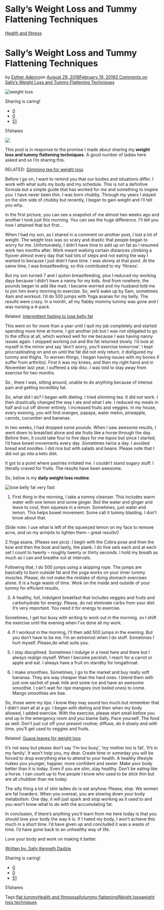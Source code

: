 # Sally’s Weight Loss and Tummy Flattening Techniques

[Health and fitness](https://estheradeniyi.com/category/health-and-fitness/)
# Sally&#x2019;s Weight Loss and Tummy Flattening Techniques

by [Esther Adeniyi](https://estheradeniyi.com/author/esther-adeniyi/)on [August 29, 2018February 19, 2019](https://estheradeniyi.com/sallys-weight-loss-and-tummy-flattening/)[2 Comments on Sally&#x2019;s Weight Loss and Tummy Flattening Techniques](https://estheradeniyi.com/sallys-weight-loss-and-tummy-flattening/#comments)

![weight loss](images\weightloss.jpg)

Sharing is caring!

- [0](https://www.facebook.com/sharer/sharer.php?u=https%3A%2F%2Festheradeniyi.com%2Fsallys-weight-loss-and-tummy-flattening%2F&amp;t=Sally%27s%20Weight%20Loss%20and%20Tummy%20Flattening%20Techniques)
- [0](https://twitter.com/intent/tweet?text=Sally%27s%20Weight%20Loss%20and%20Tummy%20Flattening%20Techniques&amp;url=https%3A%2F%2Festheradeniyi.com%2Fsallys-weight-loss-and-tummy-flattening%2F)
- [51](#)

51shares

[![](images\weightloss.jpg)](images\weightloss.jpg)

This post is in response to the promise I made about sharing my **weight loss and tummy flattening techniques**. A good number of ladies here asked and so I&#x2019;m sharing this.

RELATED: [Slimming tea for weight loss](https://estheradeniyi.com/slimming-tea-for-weight-loss/)

Before I go on, I want to remind you that our bodies and situations differ. I work with what suits my body and my schedule. This is not a definitive formula but a simple guide that has worked for me and something to inspire you. I have never been thin. I was born chubby. Through my years I stayed on the slim side of chubby but recently, I began to gain weight and I&#x2019;ll tell you why.

In the first picture, you can see a snapshot of me almost two weeks ago and another I took just this morning. You can see the huge difference. I&#x2019;ll tell you how I attained that but first&#x2026;

When I had my son, as I shared in a comment on another post, I lost a lot of weight. The weight loss was so scary and drastic that people began to worry for me. Unfortunately, I didn&#x2019;t have time to add up on fat as I resumed work two months after. Work meant walking certain distances climbing a flyover almost every day that had lots of steps and not eating the way I wanted to because I just didn&#x2019;t have time. I was skinny at that point. At the same time, I was breastfeeding, so this contributed to my &#x2018;fitness&#x2019;.

But my son turned 7 and I quiton breastfeeding, plus I reduced my working days because I didn&#x2019;t have a nanny for my kids. And from nowhere, the pounds began to add like mad. I became worried and my husband told me to join him every morning to exercise. So, we&#x2019;d wake up by 5am, sometimes 4am and workout. I&#x2019;d do 500 jumps with Yoga asanas for my belly. The results were crazy. In a month, all my flabby mommy tummy was gone and I was nursing a 4-pack.

Related: [Intermittent fasting to lose belly fat](https://estheradeniyi.com/intermittent-fasting-to-lose-belly-fat/)

This went on for more than a year until I quit my job completely and started spending more time at home. I got another job but I was not obligated to go to the office at all, which worked well for me because I was having nanny issues again. I stopped working out and the fat returned slowly. I&#x2019;d look at myself in the mirror and say &#x2018;don&#x2019;t worry, you&#x2019;ll exercise tomorrow&#x2019;. I kept procrastinating on and on until the fat did not only return, it disfigured my tummy and thighs. To worsen things, I began having issues with my bones (I suffer from arthritis). First it was my knees, and then my right hand and in November last year, I suffered a slip disc. I was told to stay away from exercise for two months.

So , there I was, sitting around, unable to do anything because of intense pain and getting incredibly fat.

So, what did I do? I began with dieting. I tried slimming tea. It did not work. I then drastically changed the way I ate and what I ate. I reduced my meals in half and cut off dinner entirely. I increased fruits and veggies. In my house, every evening, you will find oranges, papaya, water melon, pineapple, carrots, cucumber and bananas.

In two weeks, I had dropped some pounds. When I saw awesome results, I went down to breakfast alone and ate fruits like a horse through the day. Before then, it could take four to five days for me topoo but since I started, I&#x2019;d have bowel movements every day. Sometimes twice a day. I avoided bread and noodles. I did rice but with salads and beans. Please note that I did not go into a keto diet.

It got to a point where pastries irritated me. I couldn&#x2019;t stand sugary stuff. I literally craved for fruits. The results have been awesome.

So, below is my **daily weight loss routine**.

![lose belly fat very fast](images\belly-flattening-techniques-1.png)

1. First thing in the morning, I take a tummy cleanser. This includes warm water with one lemon and some ginger. Boil the water and ginger and leave to cool, then squeeze in a lemon. Sometimes, just water and lemon. This helps bowel movement. Some call it tummy blasting. I don&#x2019;t know about that.

(Side note: I use what is left of the squeezed lemon on my face to remove acne, and on my armpits to lighten them &#x2013; great results!)

2.Yoga asana. (Please see pics). I begin with the Cobra pose and then the bow and then the boat and lastly, the plank. I do five sets each and at each set I count to twenty &#x2013; roughly twenty or thirty seconds. I hold my breath as much as I can and breathe out at intervals.

Following that, I do 500 jumps using a skipping rope. The jumps are basically to burn outside fat and the yoga works on your inner tummy muscles. Please, do not make the mistake of doing stomach exercises alone. It is a huge waste of time. Work on the inside and outside of your tummy for efficient results.

3. A healthy, full, indulgent breakfast that includes veggies and fruits and carbohydrate for energy. Please, do not eliminate carbs from your diet. It&#x2019;s very important. You need it for energy to exercise.

Sometimes, I get too busy with writing to work out in the morning, so I shift the exercise until the evening when I&#x2019;ve done all my work.

4. If I workout in the morning, I&#x2019;ll then add 500 jumps in the evening. But you don&#x2019;t have to be me. I&#x2019;m an extremist when I do stuff. Sometimes I hurt myself. Please,do what suits you.

5. I stay disciplined. Sometimes I indulge in a meal here and there but I always realign myself. When I become peckish, I reach for a carrot or apple and eat. I always have a fruit on standby for longathroat.

6. I make smoothies. Sometimes, I go to the market and buy really soft bananas. They are way cheaper than the hard ones. I blend them with just one sachet of peak milk and some ice and have an awesome smoothie. I can&#x2019;t wait for ripe mangoes (not boiled ones) to come. Mango smoothies are bae.

So, those were my tips. I know they may sound too much but remember that I didn&#x2019;t start all at a go. I began with dieting and then when my body allowed, I added exercise. With the exercise, please start small before you end up in the emergency room and you blame Sally. Pace yourself. The food as well. Don&#x2019;t just cut off your present routine; diffuse, do it slowly and with time, you&#x2019;ll get used to veggies and fruits.

Related: [Guava leaves for weight loss](https://estheradeniyi.com/guava-leaves-for-weight-loss/)

It&#x2019;s not easy but please don&#x2019;t say &#x2018;I&#x2019;m too busy&#x2019;, &#x2018;my mother too is fat&#x2019;, &#x2018;It&#x2019;s in my family&#x2019;. It won&#x2019;t help you, my dear. Create time or someday you will be forced to drop everything else to attend to your health. A healthy lifestyle makes you younger, happier, more confident and sexier. Make your body better than it is today. Even if you are slim, stay healthy. Don&#x2019;t be eating like a horse. I can count up to five people I know who used to be stick thin but are all chubbier than me today.

The silly thing a lot of slim ladies do is eat anyhow. Please, stop. We women are fat hoarders. When you overeat, you are slowing down your body metabolism. One day, it will just spark and stop working as it used to and you won&#x2019;t know what to do with the accumulating fat.

In conclusion, if there&#x2019;s anything you&#x2019;ll learn from me here today is that you should love your body the way it is. If I hated my body, I won&#x2019;t achieve this much in a short time. I&#x2019;d have given up and concluded it was a waste of time. I&#x2019;d have gone back to an unhealthy way of life.

Love your body and work on making it better.

[Written by: Sally Kenneth Dadzie](http://www.moskedpages.com/)

Sharing is caring!

- [0](https://www.facebook.com/sharer/sharer.php?u=https%3A%2F%2Festheradeniyi.com%2Fsallys-weight-loss-and-tummy-flattening%2F&amp;t=Sally%27s%20Weight%20Loss%20and%20Tummy%20Flattening%20Techniques)
- [0](https://twitter.com/intent/tweet?text=Sally%27s%20Weight%20Loss%20and%20Tummy%20Flattening%20Techniques&amp;url=https%3A%2F%2Festheradeniyi.com%2Fsallys-weight-loss-and-tummy-flattening%2F)
- [51](#)

51shares

Tags:[flat tummy](https://estheradeniyi.com/tag/flat-tummy/)[Health and fitness](https://estheradeniyi.com/tag/health-and-fitness/)[sally](https://estheradeniyi.com/tag/sally/)[tummy flattening](https://estheradeniyi.com/tag/tummy-flattening/)[Weight loss](https://estheradeniyi.com/tag/weight-loss/)[weight loss techniques](https://estheradeniyi.com/tag/weight-loss-techniques/)